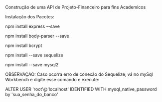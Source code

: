 Construção de uma API de Projeto-Financeiro para fins Academicos

Instalação dos Pacotes:

npm install express --save

npm install body-parser --save

npm install bcrypt

npm install --save sequelize

npm install --save mysql2


OBSERVAÇAO:
Caso ocorra erro de conexão do Sequelize, vá no mySql Workbench e digite esse comando e execute:

ALTER USER 'root'@'localhost' IDENTIFIED WITH mysql_native_password by 'sua_senha_do_banco'
